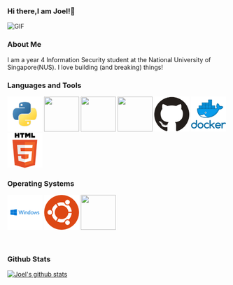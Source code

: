 ### Hi there,I am Joel!👋
<img alt="GIF" src="https://media.giphy.com/media/Cmr1OMJ2FN0B2/giphy.gif" width = 200/>

### About Me
I am a year 4 Information Security student at the National University of Singapore(NUS). I love building (and breaking) things!

### Languages and Tools
<code><img height="80" width="80" src="https://raw.githubusercontent.com/github/explore/80688e429a7d4ef2fca1e82350fe8e3517d3494d/topics/python/python.png"></code>
<code><img height="80" width="80" src="https://www.naveedashfaq.me/img/c++.png"></code>
<code><img height="80" width="80" src="https://cdn.iconscout.com/icon/free/png-512/c-programming-569564.png"></code>
<code><img height="80" width="80" src="https://images.vexels.com/media/users/3/166401/isolated/preview/b82aa7ac3f736dd78570dd3fa3fa9e24-java-programming-language-icon-by-vexels.png"></code>
<code><img height="80" width="80" src="https://raw.githubusercontent.com/github/explore/80688e429a7d4ef2fca1e82350fe8e3517d3494d/topics/github-api/github-api.png"></code>
<code><img height="80" width="80" src="https://raw.githubusercontent.com/github/explore/80688e429a7d4ef2fca1e82350fe8e3517d3494d/topics/docker/docker.png"></code>
<code><img height="80" width="80" src="https://raw.githubusercontent.com/github/explore/80688e429a7d4ef2fca1e82350fe8e3517d3494d/topics/html/html.png"></code>
<br/>

### Operating Systems
<code><img height="80" width="80" src="https://raw.githubusercontent.com/github/explore/80688e429a7d4ef2fca1e82350fe8e3517d3494d/topics/windows/windows.png"></code>
<code><img height="80" width="80" src="https://raw.githubusercontent.com/github/explore/80688e429a7d4ef2fca1e82350fe8e3517d3494d/topics/ubuntu/ubuntu.png"></code>
<code><img height="80" width="80" src="https://www.pinclipart.com/picdir/big/107-1077742_kali-linux-kali-linux-logo-png-clipart.png"></code>

<br/>

### Github Stats
[![Joel's github stats](https://github-readme-stats.vercel.app/api?username=joelczk&count_private=true&hide=stars&theme=great-gatsby)](https://github.com/anuraghazra/github-readme-stats)
